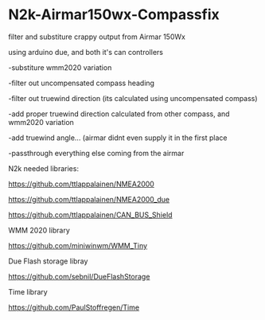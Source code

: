# N2k-Airmar150wx-Compassfix

filter and substiture crappy output from Airmar 150Wx

using arduino due,  and both it's can controllers

-substiture wmm2020 variation

-filter out uncompensated compass heading

-filter out truewind direction (its calculated using uncompensated compass)

-add proper truewind direction calculated from other compass, and wmm2020 variation

-add truewind angle... (airmar didnt even supply it in the first place

-passthrough everything else coming from the airmar


N2k needed libraries:

https://github.com/ttlappalainen/NMEA2000

https://github.com/ttlappalainen/NMEA2000_due

https://github.com/ttlappalainen/CAN_BUS_Shield

WMM 2020 library

https://github.com/miniwinwm/WMM_Tiny


Due Flash storage libray

https://github.com/sebnil/DueFlashStorage

Time library

https://github.com/PaulStoffregen/Time
